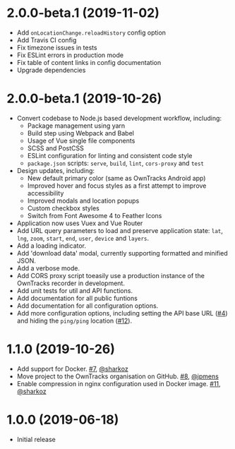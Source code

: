 # 2.0.0-beta.1 (2019-11-02)

- Add `onLocationChange.reloadHistory` config option
- Add Travis CI config
- Fix timezone issues in tests
- Fix ESLint errors in production mode
- Fix table of content links in config documentation
- Upgrade dependencies

# 2.0.0-beta.1 (2019-10-26)

- Convert codebase to Node.js based development workflow, including:
  - Package management using yarn
  - Build step using Webpack and Babel
  - Usage of Vue single file components
  - SCSS and PostCSS
  - ESLint configuration for linting and consistent code style
  - `package.json` scripts: `serve`, `build`, `lint`, `cors-proxy` and `test`
- Design updates, including:
  - New default primary color (same as OwnTracks Android app)
  - Improved hover and focus styles as a first attempt to improve accessibility
  - Improved modals and location popups
  - Custom checkbox styles
  - Switch from Font Awesome 4 to Feather Icons
- Application now uses Vuex and Vue Router
- Add URL query parameters to load and preserve application state: `lat`, `lng`, `zoom`, `start`, `end`, `user`, `device` and `layers`.
- Add a loading indicator.
- Add 'download data' modal, currently supporting formatted and minified JSON.
- Add a verbose mode.
- Add CORS proxy script toeasily use a production instance of the OwnTracks recorder in development.
- Add unit tests for util and API functions.
- Add documentation for all public funtions
- Add documentation for all configuration options.
- Add more configuration options, including setting the API base URL ([#4](https://github.com/owntracks/frontend/issues/4)) and hiding the `ping/ping` location ([#12](https://github.com/owntracks/frontend/issues/12)).

# 1.1.0 (2019-10-26)

- Add support for Docker. [#7](https://github.com/owntracks/frontend/pull/7), [@sharkoz](https://github.com/sharkoz)
- Move project to the OwnTracks organisation on GitHub. [#8](https://github.com/owntracks/frontend/pull/8), [@jpmens](https://github.com/jpmens)
- Enable compression in nginx configuration used in Docker image. [#11](https://github.com/owntracks/frontend/pull/11), [@sharkoz](https://github.com/sharkoz)

# 1.0.0 (2019-06-18)

- Initial release

